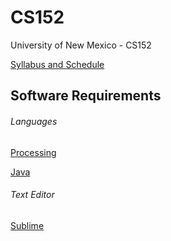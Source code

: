 # CS152
University of New Mexico - CS152

[Syllabus and Schedule](https://handandmachine.cs.unm.edu/classes/CS152_Fall2020/index.html)

## Software Requirements
###### Languages
[Processing](https://processing.org/)

[Java](https://www.oracle.com/java/technologies/javase-jdk15-downloads.html)

###### Text Editor
[Sublime](https://www.sublimetext.com/)

